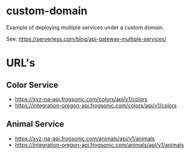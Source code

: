 # custom-domain

Example of deploying multiple services under a custom domain.

See: https://serverless.com/blog/api-gateway-multiple-services/ 

# URL's

## Color Service
* https://xyz-na-api.frogsonic.com/colors/api/v1/colors
* https://integration-oregon-api.frogsonic.com/colors/api/v1/colors

## Animal Service
* https://xyz-na-api.frogsonic.com/animals/api/v1/animals
* https://integration-oregon-api.frogsonic.com/animals/api/v1/animals


